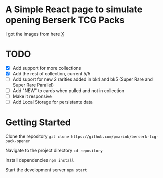 # A Simple React page to simulate opening Berserk TCG Packs

I got the images from here [X](https://web.archive.org/web/20220510105443/http://berserk-tcg.net/)

# TODO

- [x] Add support for more collections
- [x] Add the rest of collection, current 5/5
- [ ] Add suport for new 2 rarities added in bk4 and bk5 (Super Rare and Super Rare Parallel)
- [ ] Add "NEW" to cards when pulled and not in collection
- [ ] Make it responsive
- [ ] Add Local Storage for persistante data

# Getting Started

Clone the repository
`git clone https://github.com/pmarinb/berserk-tcg-pack-opener`

Navigate to the project directory
`cd repository`

Install dependencies
`npm install`

Start the development server
`npm start`
